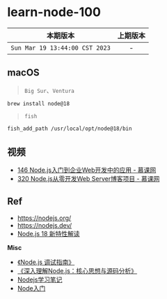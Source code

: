 # learn-node-100

|本期版本|上期版本
|:---:|:---:
`Sun Mar 19 13:44:00 CST 2023` | -


## macOS

> `Big Sur`、`Ventura`

```bash
brew install node@18
```

> `fish`

```bash
fish_add_path /usr/local/opt/node@18/bin
```
## 视频

* [146 Node.js入门到企业Web开发中的应用 - 慕课网](./imooc-146)
* [320 Node.js从零开发Web Server博客项目 - 慕课网](./imooc-320)


## Ref

* <https://nodejs.org/>
* <https://nodejs.dev/>
* [Node.js 18 新特性解读](https://zhuanlan.zhihu.com/p/502951532)

**Misc**

* [《Node.js 调试指南》](https://github.com/nswbmw/node-in-debugging)
* [《深入理解Node.js：核心思想与源码分析》](https://github.com/yjhjstz/deep-into-node)
* [Nodejs学习笔记](https://github.com/chyingp/nodejs-learning-guide)
* [Node入门](https://www.nodebeginner.org/index-zh-cn.html)